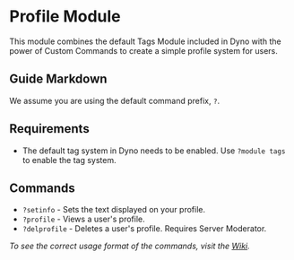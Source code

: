 # Profile Module
This module combines the default Tags Module included in Dyno with the power of Custom Commands to create a simple profile system for users.

## Guide Markdown
We assume you are using the default command prefix, `?`. 

## Requirements
* The default tag system in Dyno needs to be enabled. Use `?module tags` to enable the tag system.  

## Commands
* `?setinfo` - Sets the text displayed on your profile.  
* `?profile` - Views a user's profile.
* `?delprofile` - Deletes a user's profile. Requires Server Moderator.

*To see the correct usage format of the commands, visit the [Wiki](https://github.com/Strand-Custom-Commands/Strand-Custom-Commands/wiki).*
